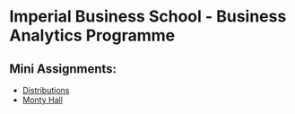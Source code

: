 # Imperial Business School - Business Analytics Programme

## Mini Assignments:
* [Distributions](https://github.com/vtsou359/IBS_BAnalytics/blob/main/SmallAssigments/CLT_IBS.ipynb)
* [Monty Hall](https://github.com/vtsou359/IBS_BAnalytics/blob/main/SmallAssigments/Monty_Hall_Problem.ipynb) 

